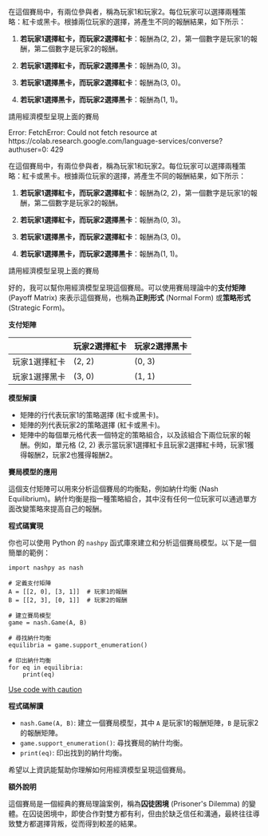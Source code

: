 <div class="layout vertical grow tab-pane-container"> <colab-tab class="layout vertical grow selected-tab"><colab-aida-converse><colab-aida-conversation class="colab-styled-scroller"><div><!----><!----><colab-aida-message><div class="markdown"><!----><!----><!--?lit$567641781$--><div><span><p>在這個賽局中，有兩位參與者，稱為玩家1和玩家2。每位玩家可以選擇兩種策略：紅卡或黑卡。根據兩位玩家的選擇，將產生不同的報酬結果，如下所示：</p>
<ol>
<li><p><strong>若玩家1選擇紅卡，而玩家2選擇紅卡</strong>：報酬為(2, 2)，第一個數字是玩家1的報酬，第二個數字是玩家2的報酬。</p>
</li>
<li><p><strong>若玩家1選擇紅卡，而玩家2選擇黑卡</strong>：報酬為(0, 3)。</p>
</li>
<li><p><strong>若玩家1選擇黑卡，而玩家2選擇紅卡</strong>：報酬為(3, 0)。</p>
</li>
<li><p><strong>若玩家1選擇黑卡，而玩家2選擇黑卡</strong>：報酬為(1, 1)。</p>
</li>
</ol>
<p>請用經濟模型呈現上面的賽局</p>
</span></div><!--?--><!----></div></colab-aida-message><!----><!----><colab-aida-message><div class="markdown"><!----><!----><div class="converse error">Error: <!--?lit$567641781$-->FetchError: Could not fetch resource at https://colab.research.google.com/language-services/converse?authuser=0: 429  </div><!----></div></colab-aida-message><!----><!----><colab-aida-message><div class="markdown"><!----><!----><!--?lit$567641781$--><div><span><p>在這個賽局中，有兩位參與者，稱為玩家1和玩家2。每位玩家可以選擇兩種策略：紅卡或黑卡。根據兩位玩家的選擇，將產生不同的報酬結果，如下所示：</p>
<ol>
<li><p><strong>若玩家1選擇紅卡，而玩家2選擇紅卡</strong>：報酬為(2, 2)，第一個數字是玩家1的報酬，第二個數字是玩家2的報酬。</p>
</li>
<li><p><strong>若玩家1選擇紅卡，而玩家2選擇黑卡</strong>：報酬為(0, 3)。</p>
</li>
<li><p><strong>若玩家1選擇黑卡，而玩家2選擇紅卡</strong>：報酬為(3, 0)。</p>
</li>
<li><p><strong>若玩家1選擇黑卡，而玩家2選擇黑卡</strong>：報酬為(1, 1)。</p>
</li>
</ol>
<p>請用經濟模型呈現上面的賽局</p>
</span></div><!--?--><!----></div></colab-aida-message><!----><!----><colab-aida-message><div class="markdown"><!----><!----><!--?lit$567641781$--><div><span><p>好的，我可以幫你用經濟模型呈現這個賽局。可以使用賽局理論中的<strong>支付矩陣</strong> (Payoff Matrix) 來表示這個賽局，也稱為<strong>正則形式</strong> (Normal Form) 或<strong>策略形式</strong> (Strategic Form)。</p>
<p><strong>支付矩陣</strong></p>
<table>
<thead>
<tr>
<th></th>
<th>玩家2選擇紅卡</th>
<th>玩家2選擇黑卡</th>
</tr>
</thead>
<tbody><tr>
<td>玩家1選擇紅卡</td>
<td>(2, 2)</td>
<td>(0, 3)</td>
</tr>
<tr>
<td>玩家1選擇黑卡</td>
<td>(3, 0)</td>
<td>(1, 1)</td>
</tr>
</tbody></table>
<p><strong>模型解讀</strong></p>
<ul>
<li>矩陣的行代表玩家1的策略選擇 (紅卡或黑卡)。</li>
<li>矩陣的列代表玩家2的策略選擇 (紅卡或黑卡)。</li>
<li>矩陣中的每個單元格代表一個特定的策略組合，以及該組合下兩位玩家的報酬。例如，單元格 (2, 2) 表示當玩家1選擇紅卡且玩家2選擇紅卡時，玩家1獲得報酬2，玩家2也獲得報酬2。</li>
</ul>
<p><strong>賽局模型的應用</strong></p>
<p>這個支付矩陣可以用來分析這個賽局的均衡點，例如納什均衡 (Nash Equilibrium)。納什均衡是指一種策略組合，其中沒有任何一位玩家可以通過單方面改變策略來提高自己的報酬。</p>
<p><strong>程式碼實現</strong></p>
<p>你也可以使用 Python 的 <code>nashpy</code> 函式庫來建立和分析這個賽局模型。以下是一個簡單的範例：</p>
</span></div><!--?--><!----><!----><!--?lit$567641781$--><div class="code-block"><!--?lit$567641781$--><colab-code-toolbar></colab-code-toolbar>
      <div class="generated-code-warning">
        <pre class="with-code-warning"><!--?lit$567641781$--><code data-lang="notebook-python" class=" colab"><span><span class="mtk19">import</span><span class="mtk1">&nbsp;nashpy&nbsp;</span><span class="mtk19">as</span><span class="mtk1">&nbsp;nash</span></span><br><span><span></span></span><br><span><span class="mtk8">#&nbsp;定義支付矩陣</span></span><br><span><span class="mtk1">A&nbsp;=&nbsp;[[</span><span class="mtk12">2</span><span class="mtk1">,&nbsp;</span><span class="mtk12">0</span><span class="mtk1">],&nbsp;[</span><span class="mtk12">3</span><span class="mtk1">,&nbsp;</span><span class="mtk12">1</span><span class="mtk1">]]&nbsp;&nbsp;</span><span class="mtk8">#&nbsp;玩家1的報酬</span></span><br><span><span class="mtk1">B&nbsp;=&nbsp;[[</span><span class="mtk12">2</span><span class="mtk1">,&nbsp;</span><span class="mtk12">3</span><span class="mtk1">],&nbsp;[</span><span class="mtk12">0</span><span class="mtk1">,&nbsp;</span><span class="mtk12">1</span><span class="mtk1">]]&nbsp;&nbsp;</span><span class="mtk8">#&nbsp;玩家2的報酬</span></span><br><span><span></span></span><br><span><span class="mtk8">#&nbsp;建立賽局模型</span></span><br><span><span class="mtk1">game&nbsp;=&nbsp;nash.Game(A,&nbsp;B)</span></span><br><span><span></span></span><br><span><span class="mtk8">#&nbsp;尋找納什均衡</span></span><br><span><span class="mtk1">equilibria&nbsp;=&nbsp;game.support_enumeration()</span></span><br><span><span></span></span><br><span><span class="mtk8">#&nbsp;印出納什均衡</span></span><br><span><span class="mtk19">for</span><span class="mtk1">&nbsp;eq&nbsp;</span><span class="mtk6">in</span><span class="mtk1">&nbsp;equilibria:</span></span><br><span><span class="mtk1">&nbsp;&nbsp;&nbsp;&nbsp;</span><span class="mtk15">print</span><span class="mtk1">(eq)</span></span><br></code></pre>
        <a href="https://g.co/legal/generative-code" target="_blank">
          Use code with caution</a>
      </div>
    </div><!--?--><!----><!----><!--?lit$567641781$--><div><span><p><strong>程式碼解讀</strong></p>
<ul>
<li><code>nash.Game(A, B)</code>: 建立一個賽局模型，其中 <code>A</code> 是玩家1的報酬矩陣，<code>B</code> 是玩家2的報酬矩陣。</li>
<li><code>game.support_enumeration()</code>: 尋找賽局的納什均衡。</li>
<li><code>print(eq)</code>: 印出找到的納什均衡。</li>
</ul>
<p>希望以上資訊能幫助你理解如何用經濟模型呈現這個賽局。 </p>
<p><strong>額外說明</strong></p>
<p>這個賽局是一個經典的賽局理論案例，稱為<strong>囚徒困境</strong> (Prisoner's Dilemma) 的變體。在囚徒困境中，即使合作對雙方都有利，但由於缺乏信任和溝通，最終往往導致雙方都選擇背叛，從而得到較差的結果。 </p>
</span></div><!--?--><!----></div></colab-aida-message><!----></div></colab-aida-conversation></colab-aida-converse></colab-tab></div>